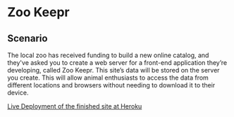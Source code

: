 # Zoo Keepr

## Scenario
The local zoo has received funding to build a new online catalog, and they've asked you to create a web server for a front-end application they’re developing, called Zoo Keepr. This site’s data will be stored on the server you create. This will allow animal enthusiasts to access the data from different locations and browsers without needing to download it to their device.

[Live Deployment of the finished site at Heroku](https://pacific-bastion-77033.herokuapp.com/)
